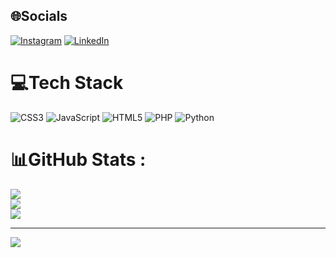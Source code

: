 
## 🌐Socials
[![Instagram](https://img.shields.io/badge/Instagram-%23E4405F.svg?logo=Instagram&logoColor=white)](https://instagram.com/peu.lima_) [![LinkedIn](https://img.shields.io/badge/LinkedIn-%230077B5.svg?logo=linkedin&logoColor=white)](https://linkedin.com/in/pedro-vergne) 

# 💻Tech Stack
![CSS3](https://img.shields.io/badge/css3-%231572B6.svg?style=for-the-badge&logo=css3&logoColor=white) ![JavaScript](https://img.shields.io/badge/javascript-%23323330.svg?style=for-the-badge&logo=javascript&logoColor=%23F7DF1E) ![HTML5](https://img.shields.io/badge/html5-%23E34F26.svg?style=for-the-badge&logo=html5&logoColor=white) ![PHP](https://img.shields.io/badge/php-%23777BB4.svg?style=for-the-badge&logo=php&logoColor=white) ![Python](https://img.shields.io/badge/python-3670A0?style=for-the-badge&logo=python&logoColor=ffdd54)
# 📊GitHub Stats :
![](https://github-readme-stats.vercel.app/api?username=peulima04&theme=tokyonight&hide_border=false&include_all_commits=false&count_private=false)<br/>
![](https://github-readme-streak-stats.herokuapp.com/?user=peulima04&theme=tokyonight&hide_border=false)<br/>
![](https://github-readme-stats.vercel.app/api/top-langs/?username=peulima04&theme=tokyonight&hide_border=false&include_all_commits=false&count_private=false&layout=compact)

---
[![](https://visitcount.itsvg.in/api?id=peulima04&icon=0&color=0)](https://visitcount.itsvg.in)
